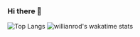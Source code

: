 ### Hi there 👋

<!--
**MauricioMorenoMorales/MauricioMorenoMorales** is a ✨ _special_ ✨ repository because its `README.md` (this file) appears on your GitHub profile.

- 🔭 I’m currently working on HTML CSS and Vanilla Javascript projects, and also some React ...
- 🌱 I’m currently learning Ruby and python ...
-->

![Top Langs](https://github-readme-stats.vercel.app/api/top-langs/?username=MauricioMorenoMorales&theme=tokyonight&langs_count=12&layout=compact&hide=vue,makefile)
![willianrod's wakatime stats](https://github-readme-stats.vercel.app/api/wakatime?username=MauricioMoreno)
